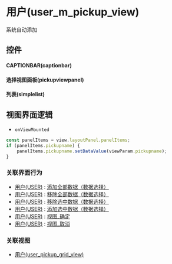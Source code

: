 # 用户(user_m_pickup_view)  <!-- {docsify-ignore-all} -->


系统自动添加



## 控件
#### CAPTIONBAR(captionbar)
#### 选择视图面板(pickupviewpanel)
#### 列表(simplelist)

## 视图界面逻辑
* `onViewMounted`
```javascript
const panelItems = view.layoutPanel.panelItems;
if (panelItems.pickupname) {
    panelItems.pickupname.setDataValue(viewParam.pickupname);
}
```


### 关联界面行为
  * [用户(USER)](module/crm/user) : [添加全部数据（数据选择）](module/crm/user#界面行为)
  * [用户(USER)](module/crm/user) : [移除全部数据（数据选择）](module/crm/user#界面行为)
  * [用户(USER)](module/crm/user) : [移除选中数据（数据选择）](module/crm/user#界面行为)
  * [用户(USER)](module/crm/user) : [添加选中数据（数据选择）](module/crm/user#界面行为)
  * [用户(USER)](module/crm/user) : [视图_确定](module/crm/user#界面行为)
  * [用户(USER)](module/crm/user) : [视图_取消](module/crm/user#界面行为)

### 关联视图
  * [用户(user_pickup_grid_view)](app/view/user_pickup_grid_view)

<script>
 const { createApp } = Vue
  createApp({
    data() {
      return {

      }
    }
  }).use(ElementPlus).mount('#app')
</script>